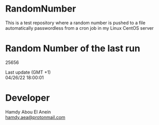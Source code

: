 # RandomNumber    
This is a test repository where a random number is pushed to a file automatically passwordless from a cron job in my Linux CentOS server    
# Random Number of the last run   
25656
      
Last update (GMT +1)    
04/26/22 18:00:01
# Developer    
Hamdy Abou El Anein   
hamdy.aea@protonmail.com
